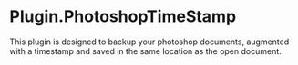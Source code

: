 # Plugin.PhotoshopTimeStamp
This plugin is designed to backup your photoshop documents, augmented with a timestamp and saved in the same location as the open document. 
